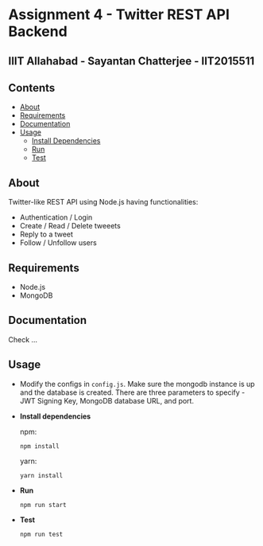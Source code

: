# Assignment 4 - Twitter REST API Backend
## IIIT Allahabad - Sayantan Chatterjee - IIT2015511

## Contents
- [About](#about)
- [Requirements](#requirements)
- [Documentation](#documentation)
- [Usage](#usage)
    - [Install Dependencies](#install-dependencies)
    - [Run](#run)
    - [Test](#test)

## About
Twitter-like REST API using Node.js having functionalities:
- Authentication / Login
- Create / Read / Delete tweeets
- Reply to a tweet
- Follow / Unfollow users

## Requirements
- Node.js
- MongoDB

## Documentation
Check ...

## Usage
* Modify the configs in `config.js`. Make sure the mongodb instance is up and the database is created.
  There are three parameters to specify - JWT Signing Key, MongoDB database URL, and port.
- **Install dependencies**
    
    npm:
    ```
    npm install
    ```
    yarn:
    ```
    yarn install
    ```

- **Run**
    ```
    npm run start
    ```

- **Test**
    ```
    npm run test
    ```
